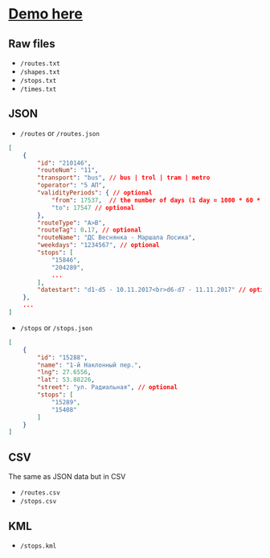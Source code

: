 [Demo here](https://rebrand.ly/minsktrans-api-demo)
===

Raw files
---
- `/routes.txt`
- `/shapes.txt`
- `/stops.txt`
- `/times.txt`

JSON
---
- `/routes` or `/routes.json`
```json
[
    {
        "id": "210146",
        "routeNum": "11",
        "transport": "bus", // bus | trol | tram | metro
        "operator": "5 АП",
        "validityPeriods": { // optional
            "from": 17537,  // the number of days (1 day = 1000 * 60 * 60 * 24 milliseconds) elapsed since January 1, 1970 00:00:00 UTC.
            "to": 17547 // optional
        },
        "routeType": "A>B",
        "routeTag": 0.17, // optional
        "routeName": "ДС Веснянка - Маршала Лосика",
        "weekdays": "1234567", // optional
        "stops": [
            "15846",
            "204289",
            ...
        ],
        "datestart": "d1-d5 - 10.11.2017<br>d6-d7 - 11.11.2017" // optional
    },
    ...
]
```
- `/stops` or `/stops.json`
```json
[
    {
        "id": "15288",
        "name": "1-й Наклонный пер.",
        "lng": 27.6556,
		"lat": 53.88226,
		"street": "ул. Радиальная", // optional
        "stops": [
            "15289",
            "15408"
        ]
    }
]
```

CSV
---
The same as JSON data but in CSV
- `/routes.csv`
- `/stops.csv`

KML
---
- `/stops.kml`
